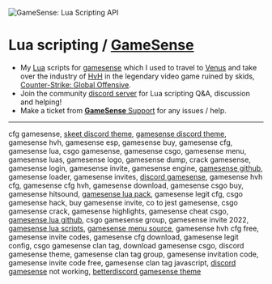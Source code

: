 ![GameSense: Lua Scripting API](https://i.imgur.com/fWU9Mnz.png)
# Lua scripting / [GameSense](https://gamesense.vip/forums/)
* My [Lua](https://www.lua.org/) scripts for [gamesense](https://gamesense.vip/) which I used to travel to [Venus](https://href.li/?https://solarsystem.nasa.gov/planets/venus/overview/) and take over the industry of [HvH](https://www.urbandictionary.com/define.php?term=HvH) in the legendary video game ruined by skids, [Counter-Strike: Global Offensive](https://store.steampowered.com/app/730/CounterStrike_Global_Offensive/).
* Join the community [discord server](https://discord.gg/txrsskxq6n) for Lua scripting Q&A, discussion and helping!
* Make a ticket from [**GameSense** Support](https://gamesense.help) for any issues / help.

---

cfg gamesense, [skeet discord theme](https://github.com/mtfy/gamesense-discord-theme), [gamesense discord theme](https://github.com/mtfy/gamesense-discord-theme), gamesense hvh, gamesense esp, gamesense buy, gamesense cfg, gamesense lua, csgo gamesense, gamesense csgo, gamesense menu, gamesense luas, gamesense logo, gamesense dump, crack gamesense, gamesense login, gamesense invite, gamesense engine, [gamesense github](https://github.com/gamesensevip), gamesense loader, gamesense invites, [discord gamesense](https://discord.gamesense.media), gamesense hvh cfg, gamesense cfg hvh, gamesense download, gamesense csgo buy, gamesense hitsound, [gamesense lua pack](https://github.com/HurbTheDude/gamesense.vip-luas/), gamesense legit cfg, csgo gamesense hack, buy gamesense invite, co to jest gamesense, csgo gamesense crack, gamesense highlights, gamesense cheat csgo, [gamesense lua github](https://github.com/strawberrylua/gamesense.vip-luas/), csgo gamesense group, gamesense invite 2022, [gamesense lua scripts](https://github.com/HurbTheDude/gamesense.vip-luas/), [gamesense menu source](https://github.com/mtfy), gamesense hvh cfg free, gamesense invite codes, gamesense cfg download, gamesense legit config, csgo gamesense clan tag, download gamesense csgo, discord gamesense theme, gamesense clan tag group, gamesense invitation code, gamesense invite code free, gamesense clan tag javascript, [discord gamesense](https://github.com/mtfy/gamesense-discord-theme) not working, [betterdiscord gamesense theme](https://github.com/mtfy/gamesense-discord-theme)
